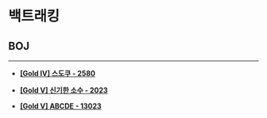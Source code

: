 # 백트래킹

## BOJ

<hr>

- __[[Gold IV] 스도쿠 - 2580](./2580. 스도쿠/)__

- __[[Gold V] 신기한 소수 - 2023](./2023. 신기한 소수/)__

- __[[Gold V] ABCDE - 13023](./13023. ABCDE/)__
